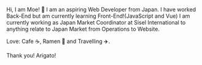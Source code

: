 Hi, I am Moe! :wave:
I am an aspiring Web Developer from Japan. 
I have worked Back-End but am currently learning Front-End!(JavaScript and Vue) 
I am currently working as Japan Market Coordinator at Sisel International to anything relate to Japan Market from Operations to Website. 

Love: Cafe :coffee:, Ramen :ramen: and Travelling :airplane:. 

Thank you! Arigato! 


